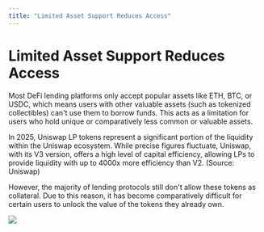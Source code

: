```yaml
---
title: "Limited Asset Support Reduces Access"
---
```


Limited Asset Support Reduces Access
====================================

Most DeFi lending platforms only accept popular assets like ETH, BTC, or USDC, which means users with other valuable assets (such as tokenized collectibles) can't use them to borrow funds. This acts as a limitation for users who hold unique or comparatively less common or valuable assets.

In 2025, Uniswap LP tokens represent a significant portion of the liquidity within the Uniswap ecosystem. While precise figures fluctuate, Uniswap, with its V3 version, offers a high level of capital efficiency, allowing LPs to provide liquidity with up to 4000x more efficiency than V2. (Source: Uniswap)

However, the majority of lending protocols still don't allow these tokens as collateral. Due to this reason, it has become comparatively difficult for certain users to unlock the value of the tokens they already own.

![](https://paydax.gitbook.io/paydax-docs/~gitbook/image?url=https%3A%2F%2F3818830755-files.gitbook.io%2F%7E%2Ffiles%2Fv0%2Fb%2Fgitbook-x-prod.appspot.com%2Fo%2Fspaces%252FJmF4lLu8iJcO8Vrddf9g%252Fuploads%252Fm9QJ3ckdf8nGy2Q4aZgO%252F2025-07-31_19h43_44.png%3Falt%3Dmedia%26token%3Db209dbc0-f9df-4acb-9c04-66f8365aa7e1&width=768&dpr=4&quality=100&sign=f765d795&sv=2)
